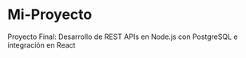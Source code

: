 # Mi-Proyecto
Proyecto Final: Desarrollo de REST APIs en Node.js con PostgreSQL e integración en React
